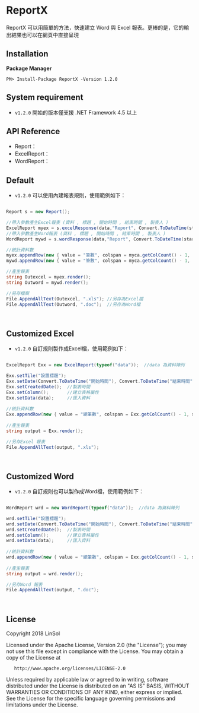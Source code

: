 # ReportX
ReportX 可以用簡單的方法，快速建立 Word 與 Excel 報表。更棒的是，它的輸出結果也可以在網頁中直接呈現

## Installation

**Package Manager**

```
PM> Install-Package ReportX -Version 1.2.0
```

## System requirement

* `v1.2.0` 開始的版本僅支援 .NET Framework 4.5 以上

## API Reference

* Report： 
* ExcelReport： 
* WordReport： 


## Default

* `v1.2.0` 可以使用內建報表規則，使用範例如下：  

```csharp

Report s = new Report(); 

//帶入參數產生Excel報表 (資料 , 標題 , 開始時間 , 結束時間 , 製表人 )
ExcelReport myex = s.excelResponse(data,"Report", Convert.ToDateTime(starttime), Convert.ToDateTime(endtime), "SOL");
//帶入參數產生Word報表 (資料 , 標題 , 開始時間 , 結束時間 , 製表人 )
WordReport mywd = s.wordResponse(data,"Report", Convert.ToDateTime(starttime), Convert.ToDateTime(endtime), "SOL");

//統計資料數
myex.appendRow(new { value = "筆數", colspan = myca.getColCount() - 1, style = lastRowStyle }, data.Length);
mywd.appendRow(new { value = "筆數", colspan = myca.getColCount() - 1, style = lastRowStyle }, data.Length);

//產生報表
string Outexcel = myex.render();
string Outword = mywd.render();

//另存檔案
File.AppendAllText(Outexcel, ".xls"); //另存為Excel檔
File.AppendAllText(Outword, ".doc");  //另存為Word檔

            
```

## Customized Excel

* `v1.2.0` 自訂規則製作成Excel檔，使用範例如下：

```csharp

ExcelReport Exx = new ExcelReport(typeof("data"));  //data 為資料陣列

Exx.setTile("設置標題");  
Exx.setDate(Convert.ToDateTime("開始時間"), Convert.ToDateTime("結束時間")); 
Exx.setCreatedDate();  //製表時間
Exx.setColumn();       //建立表格屬性
Exx.setData(data);     //匯入資料
            
//統計資料數
Exx.appendRow(new { value = "總筆數", colspan = Exx.getColCount() - 1, style = lastRowStyle }, data.Length);
            
//產生報表
string output = Exx.render();

//另存Excel 報表
File.AppendAllText(output, ".xls"); 

            
```

## Customized Word

* `v1.2.0` 自訂規則也可以製作成Word檔，使用範例如下：

```csharp

WordReport wrd = new WordReport(typeof("data"));  //data 為資料陣列

wrd.setTile("設置標題");  
wrd.setDate(Convert.ToDateTime("開始時間"), Convert.ToDateTime("結束時間")); 
wrd.setCreatedDate();  //製表時間
wrd.setColumn();       //建立表格屬性
wrd.setData(data);     //匯入資料
            
//統計資料數
wrd.appendRow(new { value = "總筆數", colspan = Exx.getColCount() - 1, style = lastRowStyle }, data.Length);
            
//產生報表
string output = wrd.render();

//另存Word 報表
File.AppendAllText(output, ".doc"); 

            
```


## License

   Copyright 2018 LinSol

   Licensed under the Apache License, Version 2.0 (the "License");
   you may not use this file except in compliance with the License.
   You may obtain a copy of the License at

       http://www.apache.org/licenses/LICENSE-2.0

   Unless required by applicable law or agreed to in writing, software
   distributed under the License is distributed on an "AS IS" BASIS,
   WITHOUT WARRANTIES OR CONDITIONS OF ANY KIND, either express or implied.
   See the License for the specific language governing permissions and
   limitations under the License.